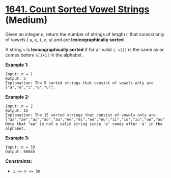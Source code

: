 # [1641. Count Sorted Vowel Strings][link] (Medium)

[link]: https://leetcode.com/problems/count-sorted-vowel-strings/

Given an integer `n`, return the number of strings of length  `n` that consist only of vowels ( `a`,
`e`,  `i`,  `o`,  `u`) and are **lexicographically sorted**.

A string `s` is **lexicographically sorted** if for all valid `i`, `s[i]` is the same as or comes
before `s[i+1]` in the alphabet.

**Example 1:**

```
Input: n = 1
Output: 5
Explanation: The 5 sorted strings that consist of vowels only are ["a","e","i","o","u"].
```

**Example 2:**

```
Input: n = 2
Output: 15
Explanation: The 15 sorted strings that consist of vowels only are
["aa","ae","ai","ao","au","ee","ei","eo","eu","ii","io","iu","oo","ou","uu"].
Note that "ea" is not a valid string since 'e' comes after 'a' in the alphabet.
```

**Example 3:**

```
Input: n = 33
Output: 66045
```

**Constraints:**

- `1 <= n <= 50`
